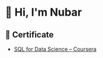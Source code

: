 # 👋 Hi, I'm Nubar  

## 📜 Certificate  
- [SQL for Data Science – Coursera](https://www.coursera.org/account/accomplishments/verify/9UVG5U6JU9DN)
